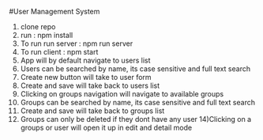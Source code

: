 #User Management System
1) clone repo
2) run : npm install
3) To run run server : npm run server
4) To run client : npm start
5) App will by default navigate to users list
6) Users can be searched by name, its case sensitive and full text search
7) Create new button will take to user form
8) Create and save will take back to users list
9) Clicking on groups navigation will navigate to available groups
10) Groups can be searched by name, its case sensitive and full text search
11) Create and save will take back to groups list
13) Groups can only be deleted if they dont have any user
14)Clicking on a groups or user will open it up in edit and detail mode